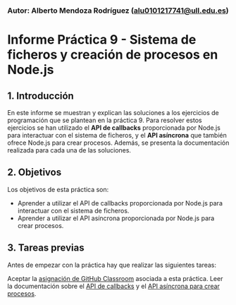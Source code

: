 ### Autor: Alberto Mendoza Rodríguez (alu0101217741@ull.edu.es)

# Informe Práctica 9 - Sistema de ficheros y creación de procesos en Node.js

## 1. Introducción

En este informe se muestran y explican las soluciones a los ejercicios de programación que se plantean en la práctica 9. Para resolver estos ejercicios se han utilizado el **API de callbacks** proporcionada por Node.js para interactuar con el sistema de ficheros, y el **API asíncrona** que también ofrece Node.js para crear procesos. Además, se presenta la documentación realizada para cada una de las soluciones.

## 2. Objetivos

Los objetivos de esta práctica son:

* Aprender a utilizar el API de callbacks proporcionada por Node.js para interactuar con el sistema de ficheros.
* Aprender a utilizar el API asíncrona proporcionada por Node.js para crear procesos.

## 3. Tareas previas

Antes de empezar con la práctica hay que realizar las siguientes tareas:


Aceptar la [asignación de GitHub Classroom](https://classroom.github.com/assignment-invitations/86449c6e8761262c57246a986902a9e8/status) asociada a esta práctica.
Leer la documentación sobre el [API de callbacks](https://nodejs.org/dist/latest/docs/api/fs.html#fs_callback_api) y el [API asíncrona para crear procesos](https://nodejs.org/dist/latest/docs/api/child_process.html#child_process_asynchronous_process_creation).
